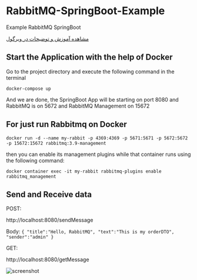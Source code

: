 # RabbitMQ-SpringBoot-Example
Example RabbitMQ SpringBoot

[مشاهده آموزش و توضیحات در ویرگول](https://virgool.io/@m.s.sheikhzahedi/rabbitmq-%DA%86%DB%8C%D8%B3%D8%AA-%D8%A7%D8%B3%D8%AA%D9%81%D8%A7%D8%AF%D9%87-%D8%A7%D8%B2-rabbitmq-%D8%AF%D8%B1-spring-boot-oeba0v1jpkry)
## Start the Application with the help of Docker
Go to the project directory and execute the following command in the terminal

`docker-compose up`

And we are done, the SpringBoot App will be starting on port 8080 and RabbitMQ is on 5672 and RabbitMQ Management on 15672

## For just run Rabbitmq on Docker
  
  `docker run -d --name my-rabbit -p 4369:4369 -p 5671:5671 -p 5672:5672 -p 15672:15672 rabbitmq:3.9-management`
 
then you can enable its management plugins while that container runs using the following command:

`docker container exec -it my-rabbit rabbitmq-plugins enable rabbitmq_management`
  
## Send and Receive data

POST: 

http://localhost:8080/sendMessage

Body:
`{
    "title":"Hello, RabbitMQ",
    "text":"This is my orderDTO",
    "sender":"admin"
}`

GET:

http://localhost:8080/getMessage

![screenshot](Q-Screenshot.png)

